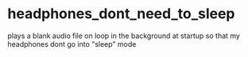 # headphones_dont_need_to_sleep
plays a blank audio file on loop in the background at startup so that my headphones dont go into "sleep" mode
